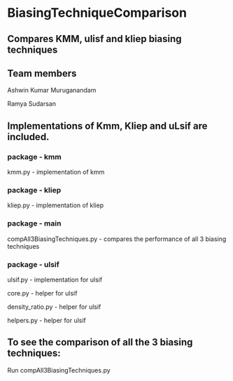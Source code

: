 # BiasingTechniqueComparison
## Compares KMM, ulisf and kliep biasing techniques

## Team members
Ashwin Kumar Muruganandam

Ramya Sudarsan

## Implementations of Kmm, Kliep and uLsif are included. 

### package - kmm
kmm.py - implementation of kmm

### package - kliep
kliep.py - implementation of kliep

### package - main
compAll3BiasingTechniques.py - compares the performance of all 3 biasing techniques

### package - ulsif
ulsif.py - implementation for ulsif

core.py - helper for ulsif

density_ratio.py - helper for ulsif

helpers.py - helper for ulsif

## To see the comparison of all the 3 biasing techniques:
Run compAll3BiasingTechniques.py





